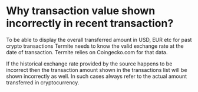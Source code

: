 # Why transaction value shown incorrectly in recent transaction?

To be able to display the overall transferred amount in USD, EUR etc for past crypto transactions Termite needs to know the valid exchange rate at the date of transaction. Termite relies on Coingecko.com for that data.

If the historical exchange rate provided by the source happens to be incorrect then the transaction amount shown in the transactions list will be shown incorrectly as well. In such cases always refer to the actual amount transferred in cryptocurrency.

